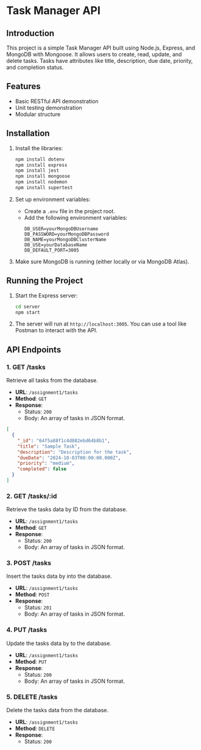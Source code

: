 # Task Manager API
## Introduction
This project is a simple Task Manager API built using Node.js, Express, and MongoDB with Mongoose. It allows users to create, read, update, and delete tasks. Tasks have attributes like title, description, due date, priority, and completion status.

## Features
- Basic RESTful API demonstration
- Unit testing demonstration
- Modular structure

## Installation

1. Install the libraries:
    ```bash
    npm install dotenv
    npm install express
    npm install jest
    npm install mongoose
    npm install nodemon
    npm install supertest
    ```

3. Set up environment variables:
   - Create a `.env` file in the project root.
   - Add the following environment variables:
     ```
     DB_USER=yourMongoDBUsername
     DB_PASSWORD=yourMongoDBPassword
     DB_NAME=yourMongoDBClusterName
     DB_USE=yourDatabaseName
     DB_DEFAULT_PORT=3005
     ```

4. Make sure MongoDB is running (either locally or via MongoDB Atlas).

## Running the Project

1. Start the Express server:
    ```bash
    cd server
    npm start
    ```

2. The server will run at `http://localhost:3005`. You can use a tool like Postman to interact with the API.

## API Endpoints

### 1. **GET /tasks**

Retrieve all tasks from the database.

- **URL**: `/assignment1/tasks`
- **Method**: `GET`
- **Response**:
    - Status: `200`
    - Body: An array of tasks in JSON format.
```json
[
  {
    "_id": "64f5a88f1c4d882ebd64b8b1",
    "title": "Sample Task",
    "description": "Description for the task",
    "dueDate": "2024-10-03T00:00:00.000Z",
    "priority": "medium",
    "completed": false
  }
]
```

### 2. **GET /tasks/:id**

Retrieve the tasks data by ID from the database.

- **URL**: `/assignment1/tasks`
- **Method**: `GET`
- **Response**:
    - Status: `200`
    - Body: An array of tasks in JSON format.


### 3. **POST /tasks**

Insert the tasks data by into the database.

- **URL**: `/assignment1/tasks`
- **Method**: `POST`
- **Response**:
    - Status: `201`
    - Body: An array of tasks in JSON format.


### 4. **PUT /tasks**

Update the tasks data by to the database.

- **URL**: `/assignment1/tasks`
- **Method**: `PUT`
- **Response**:
    - Status: `200`
    - Body: An array of tasks in JSON format.

### 5. **DELETE /tasks**

Delete the tasks data from the database.

- **URL**: `/assignment1/tasks`
- **Method**: `DELETE`
- **Response**:
    - Status: `200 `